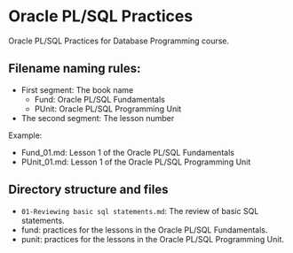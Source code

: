 # Oracle PL/SQL Practices 

Oracle PL/SQL Practices for Database Programming course. 

## Filename naming rules:

- First segment: The book name 
  - Fund: Oracle PL/SQL Fundamentals
  - PUnit: Oracle PL/SQL Programming Unit
- The second segment: The lesson number

Example:
- Fund_01.md: Lesson 1 of the Oracle PL/SQL Fundamentals 
- PUnit_01.md: Lesson 1 of the Oracle PL/SQL Programming Unit

## Directory structure and files
- `01-Reviewing basic sql statements.md`: The review of basic SQL statements.
- fund: practices for the lessons in the Oracle PL/SQL Fundamentals.
- punit: practices for the lessons in the Oracle PL/SQL Programming Unit.